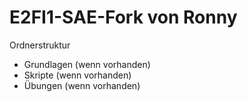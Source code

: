 # E2FI1-SAE-Fork von Ronny

Ordnerstruktur

- Grundlagen (wenn vorhanden)
- Skripte (wenn vorhanden)
- Übungen (wenn vorhanden)
